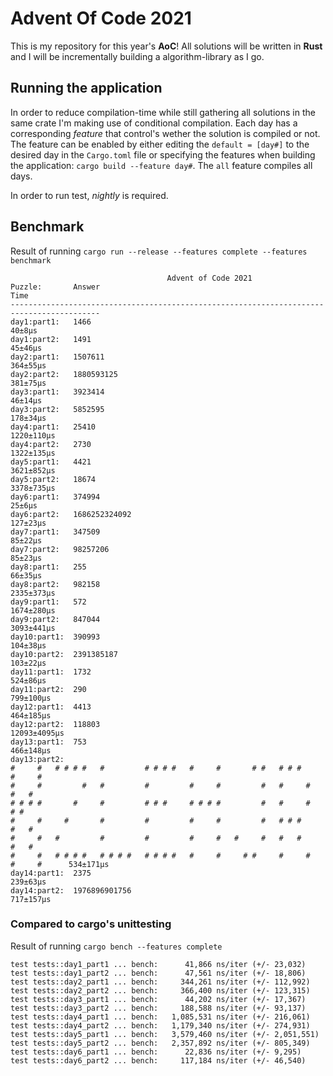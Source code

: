# Advent Of Code 2021
This is my repository for this year's **AoC**! All solutions will be written in **Rust** and I will be incrementally building a algorithm-library as I go. 
## Running the application
In order to reduce compilation-time while still gathering all solutions in the same crate I'm making use of conditional compilation. Each day has a corresponding *feature*
that control's wether the solution is compiled or not. The feature can be enabled by either editing the `default = [day#]` to the desired day in the `Cargo.toml` file or
specifying the features when building the application: `cargo build --feature day#`. The `all` feature compiles all days.

In order to run test, *nightly* is required.

## Benchmark
Result of running `cargo run --release --features complete --features benchmark`
```
                                   Advent of Code 2021
Puzzle:       Answer                                                           Time     
------------------------------------------------------------------------------------------
day1:part1:   1466                                                                  40±8µs
day1:part2:   1491                                                                 45±46µs
day2:part1:   1507611                                                             364±55µs
day2:part2:   1880593125                                                          381±75µs
day3:part1:   3923414                                                              46±14µs
day3:part2:   5852595                                                             178±34µs
day4:part1:   25410                                                             1220±110µs
day4:part2:   2730                                                              1322±135µs
day5:part1:   4421                                                              3621±852µs
day5:part2:   18674                                                             3378±735µs
day6:part1:   374994                                                                25±6µs
day6:part2:   1686252324092                                                       127±23µs
day7:part1:   347509                                                               85±22µs
day7:part2:   98257206                                                             85±23µs
day8:part1:   255                                                                  66±35µs
day8:part2:   982158                                                            2335±373µs
day9:part1:   572                                                               1674±280µs
day9:part2:   847044                                                            3093±441µs
day10:part1:  390993                                                              104±38µs
day10:part2:  2391385187                                                          103±22µs
day11:part1:  1732                                                                524±86µs
day11:part2:  290                                                                799±100µs
day12:part1:  4413                                                               464±185µs
day12:part2:  118803                                                           12093±4095µs
day13:part1:  753                                                                466±148µs
day13:part2:  
#     #   # # # #   #         # # # #   #     #       # #   # # #     #     #
#     #         #   #         #         #     #         #   #     #   #   #
# # # #       #     #         # # #     # # # #         #   #     #   # #
#     #     #       #         #         #     #         #   # # #     #   #
#     #   #         #         #         #     #   #     #   #   #     #   #
#     #   # # # #   # # # #   # # # #   #     #     # #     #     #   #     #      534±171µs
day14:part1:  2375                                                                239±63µs
day14:part2:  1976896901756                                                      717±157µs
```

### Compared to cargo's unittesting
Result of running `cargo bench --features complete`
```
test tests::day1_part1 ... bench:      41,866 ns/iter (+/- 23,032)
test tests::day1_part2 ... bench:      47,561 ns/iter (+/- 18,806)
test tests::day2_part1 ... bench:     344,261 ns/iter (+/- 112,992)
test tests::day2_part2 ... bench:     366,400 ns/iter (+/- 123,315)
test tests::day3_part1 ... bench:      44,202 ns/iter (+/- 17,367)
test tests::day3_part2 ... bench:     188,588 ns/iter (+/- 93,137)
test tests::day4_part1 ... bench:   1,085,531 ns/iter (+/- 216,061)
test tests::day4_part2 ... bench:   1,179,340 ns/iter (+/- 274,931)
test tests::day5_part1 ... bench:   3,579,460 ns/iter (+/- 2,051,551)
test tests::day5_part2 ... bench:   2,357,892 ns/iter (+/- 805,349)
test tests::day6_part1 ... bench:      22,836 ns/iter (+/- 9,295)
test tests::day6_part2 ... bench:     117,184 ns/iter (+/- 46,540)
```